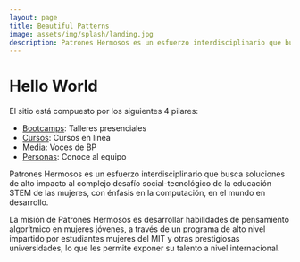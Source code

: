 ```yaml
---
layout: page
title: Beautiful Patterns
image: assets/img/splash/landing.jpg 
description: Patrones Hermosos es un esfuerzo interdisciplinario que busca soluciones de alto impacto al complejo desafío social-tecnológico de la educación STEM de las mujeres, con énfasis en la computación, en el mundo del desarrollo.
---
```


# Hello World

El sitio está compuesto por los siguientes 4 pilares:
- [Bootcamps](bootcamps.html): Talleres presenciales
- [Cursos](courses.html): Cursos en línea
- [Media](media.html): Voces de BP
- [Personas](people.html): Conoce al equipo

Patrones Hermosos es un esfuerzo interdisciplinario que busca soluciones de alto impacto al complejo desafío social-tecnológico de la educación STEM de las mujeres, con énfasis en la computación, en el mundo en desarrollo.

La misión de Patrones Hermosos es desarrollar habilidades de pensamiento algorítmico en mujeres jóvenes, a través de un programa de alto nivel impartido por estudiantes mujeres del MIT y otras prestigiosas universidades, lo que les permite exponer su talento a nivel internacional.

<!-- 
Note: you can use this page as a template. Remember to keep pages at the root.
-->

[comment]: <> (Note: you can use this page as a template. Remember to keep pages at the root.)
